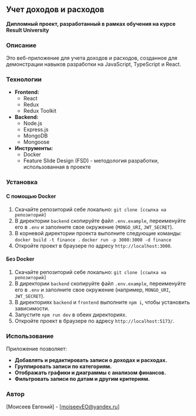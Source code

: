 ## Учет доходов и расходов
**Дипломный проект, разработанный в рамках обучения на курсе Result University**

### Описание
Это веб-приложение для учета доходов и расходов, созданное для демонстрации навыков разработки на JavaScript, TypeScript и React. 

### Технологии
* **Frontend:**
	* React
	* Redux
	* Redux Toolkit
* **Backend:**
	* Node.js
	* Express.js
	* MongoDB
	* Mongoose
* **Инструменты:**
	* Docker
	* Feature Slide Design (FSD) - методология разработки, использованная в проекте

### Установка
#### С помощью Docker
1. Скачайте репозиторий себе локально: `git clone [ссылка на репозиторий]`
2. В директории `backend` скопируйте файл `.env.example`, переименуйте его в `.env` и заполните свое окружение (`MONGO_URI`, `JWT_SECRET`).
3. В корневой директории проекта выполните следующие команды:
	`docker build -t finance .`
	`docker run -p 3000:3000 -d finance`
4. Откройте проект в браузере по адресу `http://localhost:3000`.

#### Без Docker
1. Скачайте репозиторий себе локально: `git clone [ссылка на репозиторий]`
2. В директории `backend` скопируйте файл `.env.example`, переименуйте его в `.env` и заполните свое окружение (например, `MONGO_URI`, `JWT_SECRET`).
3. В директориях `backend` и `frontend` выполните `npm i`, чтобы установить зависимости.
4. Запустите `npm run dev` в обеих директориях.
5. Откройте проект в браузере по адресу `http://localhost:5173/`.

### Использование
Приложение позволяет:
* **Добавлять и редактировать записи о доходах и расходах.**
* **Группировать записи по категориям.**
* **Отображать графики и диаграммы с анализом финансов.**
* **Фильтровать записи по датам и другим критериям.**

### Автор
[Моисеев Евгений] - [moiseevEO@yandex.ru]

